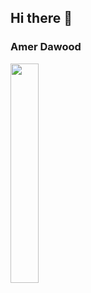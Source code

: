 ## Hi there 👋

### Amer Dawood


<img width="30%" src="https://github-readme-stats.vercel.app/api/top-langs/?username=AmerDawood&layout=compact&hide_border=true&theme=onedark">

